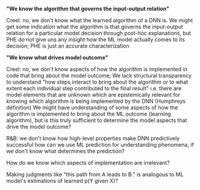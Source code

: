 

**"We know the algorithm that governs the input-output relation"**

Creel: no, we don't know what the learned algorithm of a DNN is.
We might get some indication what the algorithm is that governs the input-output relation for a particular model decision through post-hoc explanations, but PHE do not give uns any insight how the ML model actually comes to its decision; PHE is just an accurate characterization

**"We know what drives model outcome"**

Creel: no, we don't know aspects of how the algorithm is implemented in code that bring about the model outcome;
We lack structural transparency to understand "how steps interact to bring about the algorithm or to what extent each individual step contributed to the final result"
i.e. there are model elements that are unknown which are epistemically relevant for knowing which algorithm is being implemented by the DNN (Humphreys definition)
We might have understanding of some aspects of how the algorithm is implemented to bring about the ML outcome (learning algorithm), but is this truly sufficient to determine the model aspects that drive the model outcome?

R&B: we don't know how high-level properties make DNN predictively successful
how can we use ML prediction for understanding phenomena, if we don't know what determines the prediction?





How do we know which aspects of implementation are irrelevant?

Making judgments like “this path from A leads to B.” is analogous to ML model's estimations of learned p(Y given X)?

